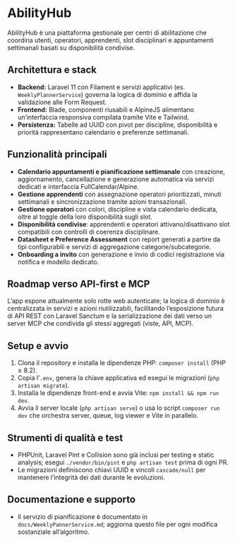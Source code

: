 # AbilityHub

AbilityHub è una piattaforma gestionale per centri di abilitazione che coordina utenti, operatori, apprendenti, slot disciplinari e appuntamenti settimanali basati su disponibilità condivise.

## Architettura e stack

- **Backend:** Laravel 11 con Filament e servizi applicativi (es. `WeeklyPlannerService`) governa la logica di dominio e affida la validazione alle Form Request.
- **Frontend:** Blade, componenti riusabili e AlpineJS alimentano un’interfaccia responsiva compilata tramite Vite e Tailwind.
- **Persistenza:** Tabelle ad UUID con pivot per discipline, disponibilità e priorità rappresentano calendario e preferenze settimanali.

## Funzionalità principali

- **Calendario appuntamenti e pianificazione settimanale** con creazione, aggiornamento, cancellazione e generazione automatica via servizi dedicati e interfaccia FullCalendar/Alpine.
- **Gestione apprendenti** con assegnazione operatori prioritizzati, minuti settimanali e sincronizzazione tramite azioni transazionali.
- **Gestione operatori** con colori, discipline e vista calendario dedicata, oltre al toggle della loro disponibilità sugli slot.
- **Disponibilità condivise**: apprendenti e operatori attivano/disattivano slot compatibili con controlli di coerenza disciplinare.
- **Datasheet e Preference Assessment** con report generati a partire da tipi configurabili e servizi di aggregazione categorie/subcategorie.
- **Onboarding a invito** con generazione e invio di codici registrazione via notifica e modello dedicato.

## Roadmap verso API-first e MCP

L’app espone attualmente solo rotte web autenticate; la logica di dominio è centralizzata in servizi e azioni riutilizzabili, facilitando l’esposizione futura di API REST con Laravel Sanctum e la serializzazione dei dati verso un server MCP che condivida gli stessi aggregati (viste, API, MCP).

## Setup e avvio

1. Clona il repository e installa le dipendenze PHP: `composer install` (PHP ≥ 8.2).
2. Copia l’`.env`, genera la chiave applicativa ed esegui le migrazioni (`php artisan migrate`).
3. Installa le dipendenze front-end e avvia Vite: `npm install && npm run dev`.
4. Avvia il server locale (`php artisan serve`) o usa lo script `composer run dev` che orchestra server, queue, log viewer e Vite in parallelo.

## Strumenti di qualità e test

- PHPUnit, Laravel Pint e Collision sono già inclusi per testing e static analysis; esegui `./vendor/bin/pint` e `php artisan test` prima di ogni PR.
- Le migrazioni definiscono chiavi UUID e vincoli `cascade/null` per mantenere l’integrità dei dati durante le evoluzioni.

## Documentazione e supporto

- Il servizio di pianificazione è documentato in `docs/WeeklyPannerService.md`; aggiorna questo file per ogni modifica sostanziale all’algoritmo.
